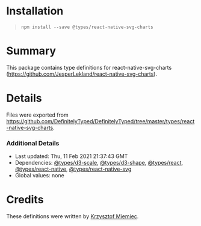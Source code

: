 # Installation
> `npm install --save @types/react-native-svg-charts`

# Summary
This package contains type definitions for react-native-svg-charts (https://github.com/JesperLekland/react-native-svg-charts).

# Details
Files were exported from https://github.com/DefinitelyTyped/DefinitelyTyped/tree/master/types/react-native-svg-charts.

### Additional Details
 * Last updated: Thu, 11 Feb 2021 21:37:43 GMT
 * Dependencies: [@types/d3-scale](https://npmjs.com/package/@types/d3-scale), [@types/d3-shape](https://npmjs.com/package/@types/d3-shape), [@types/react](https://npmjs.com/package/@types/react), [@types/react-native](https://npmjs.com/package/@types/react-native), [@types/react-native-svg](https://npmjs.com/package/@types/react-native-svg)
 * Global values: none

# Credits
These definitions were written by [Krzysztof Miemiec](https://github.com/krzysztof-miemiec).
